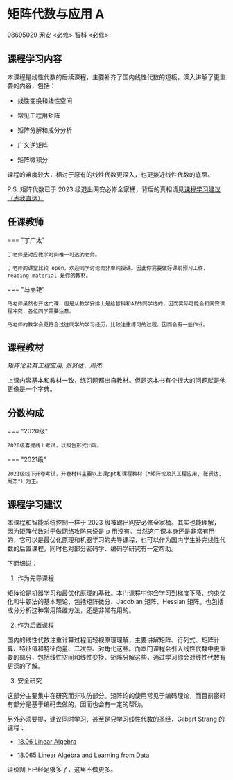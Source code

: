 # 矩阵代数与应用 A
<div class="badges">
<span class="badge course-id-badge"> 08695029 </span>
<span class="badge compulsory-badge"> 网安 <必修></span>
<span class="badge compulsory-badge"> 智科 <必修></span>
</div>

## 课程学习内容

本课程是线性代数的后续课程，主要补齐了国内线性代数的短板，深入讲解了更重要的内容，包括：

- 线性变换和线性空间

- 常见工程用矩阵

- 矩阵分解和成分分析

- 广义逆矩阵

- 矩阵微积分

课程的难度较大，相对于原有的线性代数更深入，也更接近线性代数的底层。

P.S. 矩阵代数已于 2023 级退出网安必修全家桶，背后的真相请见[课程学习建议（点我直达）](#_5)

## 任课教师

=== "丁广太"

    丁老师是对应教学时间唯一可选的老师。

    丁老师的课堂比较 open，欢迎同学讨论而非单纯授课。因此你需要做好课前预习工作，reading material 是你的教材。

=== "马丽艳" 

    马老师虽然也开这门课，但是从教学安排上是给智科和AI的同学选的，因而实际可能会和网安课程冲突，各位同学需要注意。

    马老师的教学会更符合过往同学的学习经历，比较注重练习的过程，因而会有一些作业。

## 课程教材

*矩阵论及其工程应用, 张贤达、周杰*

上课内容基本和教材一致，练习题都出自教材。但是这本书有个很大的问题就是他更像是一个字典。

## 分数构成

=== "2020级"

    2020级喜提线上考试，以报告形式出现。

=== "2021级"

    2021级线下开卷考试，开卷材料主要以上课ppt和课程教材（*矩阵论及其工程应用, 张贤达、周杰*）为主。

## 课程学习建议

本课程和智能系统控制一样于 2023 级被踢出网安必修全家桶。其实也能理解，因为矩阵代数对于做网络攻防来说是 p 用没有。当然这门课本身还是非常有用的，它可以是最优化原理和机器学习的先导课程，也可以作为国内学生补完线性代数的后置课程，同时也对部分密码学、编码学研究有一定帮助。

下面细说：

1. 作为先导课程

矩阵论是机器学习和最优化原理的基础。本门课程中你会学习到梯度下降、约束优化和牛顿法的基本理论，包括矩阵微分、Jacobian 矩阵、Hessian 矩阵。也包括成分分析这种常用降维方法，还是非常有用的。

2. 作为后置课程

国内的线性代数注重计算过程而轻视原理理解，主要讲解矩阵、行列式、矩阵计算、特征值和特征向量、二次型、对角化这些。而本门课程会引入线性代数中更重要的部分，包括线性空间和线性变换、矩阵分解这些，通过学习你会对线性代数有更深的了解。

3. 安全研究

这部分主要集中在研究而非攻防部分。矩阵论的使用常见于编码理论，而目前密码有部分是基于编码去做的，因而也会有一定的帮助。

另外必须要提，建议同时学习、甚至是只学习线性代数的圣经，Gilbert Strang 的课程：

- [18.06 Linear Algebra](http://web.mit.edu/18.06/www)
  
- [18.065 Linear Algebra and Learning from Data](http://math.mit.edu/classes/18.065/2019SP)

评价网上已经足够多了，这里不做更多。
